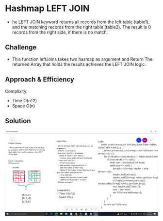 # Hashmap LEFT JOIN

- he LEFT JOIN keyword returns all records from the left table (table1), and the matching records from the right table (table2). The result is 0 records from the right side, if there is no match.

## Challenge

- This function leftJoins takes two hasmap as argument and Return The returned Array that holds the results achieves the LEFT JOIN logic.

## Approach & Efficiency

Complixity:
- Time O(n^2)
- Space O(n)

## Solution

![Hashmap LEFT JOIN](leftjoin.png)




